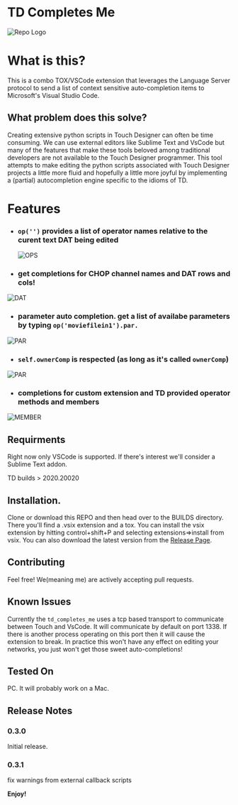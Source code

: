 # TD Completes Me


![Repo Logo](/src/img/repo.PNG)


# What is this?
This is a combo TOX/VSCode extension that leverages the Language Server protocol to send a list of context sensitive auto-completion items to Microsoft's Visual Studio Code. 




## What problem does this solve?
Creating extensive python scripts in Touch Designer can often be time consuming. We can use external editors like Sublime Text and VsCode but many of the features that make these tools beloved among traditional developers are not available to the Touch Designer programmer. This tool attempts to make editing the python scripts associated with Touch Designer projects a little more fluid and hopefully a little more joyful by implementing a (partial) autocompletion engine specific to the idioms of TD.

# Features

* ### `op('')` provides a list of operator names relative to the curent text DAT being edited


  ![OPS](/src/img/CHOP_720.gif)



 * ### get completions for CHOP channel names and DAT rows and cols!

 ![DAT](/src/img/DAT_720_still.png)

*  ### parameter auto completion. get a list of availabe parameters by typing `op('moviefilein1').par.`

![PAR](/src/img/PAR_720.png)

 * ### `self.ownerComp` is respected (as long as it's called `ownerComp`)
 ![PAR](/src/img/EXT_720.gif)
* ### completions for custom extension and TD provided operator methods and members
![MEMBER](/src/img/MEMBER.png)



## Requirments
Right now only VSCode is supported. If there's interest we'll consider a Sublime Text addon. 

TD builds > 2020.20020

## Installation. 
Clone or download this REPO and then head over to the BUILDS directory. There you'll find a .vsix extension and a tox. You can install the vsix extension by hitting control+shift+P and selecting extensions=>install from vsix. You can also download the latest version from the [Release Page](https://github.com/picturesbyrobots/td-completes-me/releases).


## Contributing
Feel free! We(meaning me) are actively accepting pull requests.


## Known Issues
Currently the `td_completes_me` uses a tcp based transport to communicate between Touch and VsCode. It will communicate by default on port 1338. If there is another process operating on this port then it will cause the extension to break. In practice this won't have any effect on editing your networks, you just won't get those sweet auto-completions!


## Tested On
PC. It will probably work on a Mac.

## Release Notes


### 0.3.0

Initial release.

### 0.3.1
fix warnings from external callback scripts





**Enjoy!**
